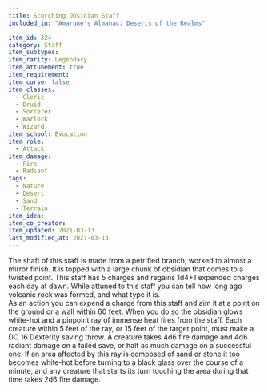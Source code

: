 ```yaml
---
title: Scorching Obsidian Staff
included_in: "Amarune's Almanac: Deserts of the Realms"

item_id: 324
category: Staff
item_subtypes: 
item_rarity: Legendary
item_attunement: true
item_requirement: 
item_curse: false
item_classes: 
  - Cleric
  - Druid
  - Sorcerer
  - Warlock
  - Wizard
item_school: Evocation
item_role: 
  - Attack
item_damage: 
  - Fire
  - Radiant
tags:
  - Nature
  - Desert
  - Sand
  - Terrain
item_idea: 
item_co_creator: 
item_updated: 2021-03-13
last_modified_at: 2021-03-13
---
```


The shaft of this staff is made from a petrified branch, worked to almost a mirror finish. It is topped with a large chunk of obsidian that comes to a twisted point. This staff has 5 charges and regains 1d4+1 expended charges each day at dawn. While attuned to this staff you can tell how long ago volcanic rock was formed, and what type it is.  
As an action you can expend a charge from this staff and aim it at a point on the ground or a wall within 60 feet. When you do so the obsidian glows white-hot and a pinpoint ray of immense heat fires from the staff. Each creature within 5 feet of the ray, or 15 feet of the target point, must make a DC 16 Dexterity saving throw. A creature takes 4d6 fire damage and 4d6 radiant damage on a failed save, or half as much damage on a successful one. If an area affected by this ray is composed of sand or stone it too becomes white-hot before turning to a black glass over the course of a minute, and any creature that starts its turn touching the area during that time takes 2d6 fire damage.
